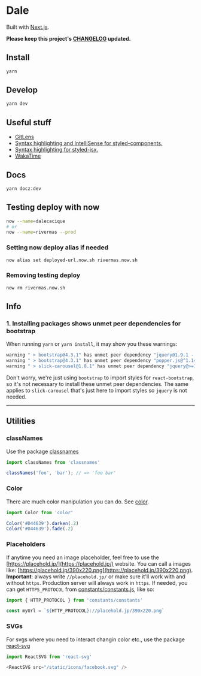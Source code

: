 # Dale

Built with [Next.js](https://nextjs.org/).

**Please keep this project's [CHANGELOG](CHANGELOG.md) updated.**

## Install
```sh
yarn
```

## Develop
```sh
yarn dev
```

## Useful stuff
* [GitLens](https://marketplace.visualstudio.com/items?itemName=eamodio.gitlens)
* [Syntax highlighting and IntelliSense for styled-components.](https://github.com/styled-components/vscode-styled-components)
* [Syntax highlighting for styled-jsx.](https://marketplace.visualstudio.com/items?itemName=blanu.vscode-styled-jsx)
* [WakaTime](http://wakatime.com/)

## Docs
```sh
yarn docz:dev
```

## Testing deploy with now
```sh
now --name=dalecacique
# or
now --name=rivermas --prod
```

### Setting now deploy alias if needed
```sh
now alias set deployed-url.now.sh rivermas.now.sh
```

### Removing testing deploy
```sh
now rm rivermas.now.sh
```

## Info

### 1. Installing packages shows unmet peer dependencies for bootstrap

When running `yarn` or `yarn install`, it may show you these warnings:

```sh
warning " > bootstrap@4.3.1" has unmet peer dependency "jquery@1.9.1 - 3".
warning " > bootstrap@4.3.1" has unmet peer dependency "popper.js@^1.14.7".
warning " > slick-carousel@1.8.1" has unmet peer dependency "jquery@>=1.8.0".
```

Don't worry, we're just using `bootstrap` to import styles for `react-bootstrap`, so it's not necessary to install these unmet peer dependencies. The same applies to `slick-carousel` that's just here to import styles so `jquery` is not needed.

---

## Utilities

### classNames

Use the package [classnames](https://github.com/JedWatson/classnames#usage)

```js
import classNames from 'classnames'

classNames('foo', 'bar'); // => 'foo bar'
```

### Color

There are much color manipulation you can do. See [color](https://github.com/Qix-/color).

```js
import Color from 'color'

Color('#D44639').darken(.2)
Color('#D44639').fade(.2)
```

### Placeholders

If anytime you need an image placeholder, feel free to use the [https://placehold.jp/](https://placehold.jp/) website. You can call a images like: [https://placehold.jp/390x220.png](https://placehold.jp/390x220.png). **Important**: always write `//placehold.jp/` or make sure it'll work with and without `https`. Production server will always work in `https`. If needed, you can get `HTTPS_PROTOCOL` from [constants/constants.js](constants/constants.js), like so:

```js
import { HTTP_PROTOCOL } from 'constants/constants'

const myUrl = `${HTTP_PROTOCOL}://placehold.jp/390x220.png`
```

### SVGs

For svgs where you need to interact changin color etc., use the package [react-svg](https://github.com/tanem/react-svg)

```js
import ReactSVG from 'react-svg'

<ReactSVG src="/static/icons/facebook.svg" />
```
